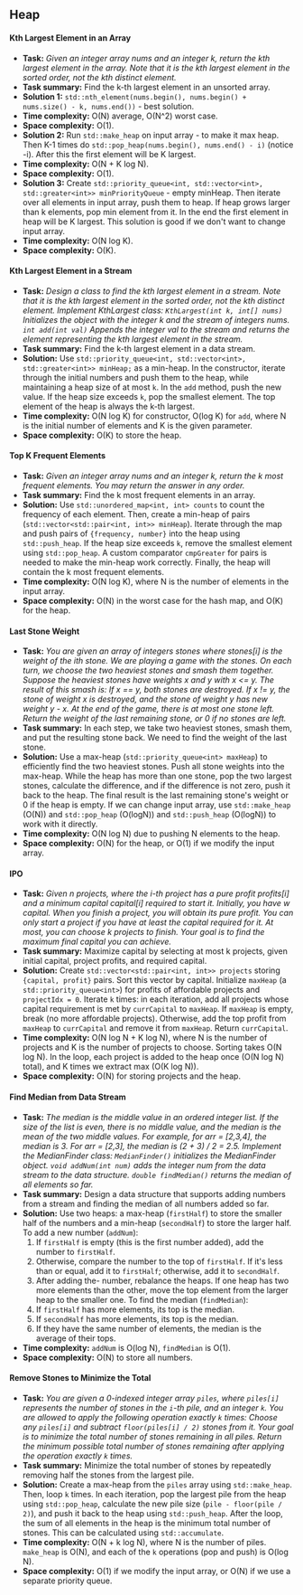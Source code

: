 ## Heap

#### Kth Largest Element in an Array

*   **Task:** *Given an integer array nums and an integer k, return the kth largest element in the array. Note that it is the kth largest element in the sorted order, not the kth distinct element.*
*   **Task summary:** Find the k-th largest element in an unsorted array.
*   **Solution 1:** `std::nth_element(nums.begin(), nums.begin() + nums.size() - k, nums.end())` - best solution.
*   **Time complexity:** O(N) average, O(N^2) worst case.
*   **Space complexity:** O(1).
*   **Solution 2:** Run `std::make_heap` on input array - to make it max heap. Then K-1 times do `std::pop_heap(nums.begin(), nums.end() - i)` (notice -i). After this the first element will be K largest.
*   **Time complexity:** O(N + K log N).
*   **Space complexity:** O(1).
*   **Solution 3:** Create `std::priority_queue<int, std::vector<int>, std::greater<int>> minPriorityQueue` - empty minHeap. Then iterate over all elements in input array, push them to heap. If heap grows larger than k elements, pop min element from it. In the end the first element in heap will be K largest. This solution is good if we don't want to change input array.
*   **Time complexity:** O(N log K).
*   **Space complexity:** O(K).

#### Kth Largest Element in a Stream

*   **Task:** *Design a class to find the kth largest element in a stream. Note that it is the kth largest element in the sorted order, not the kth distinct element. Implement KthLargest class: `KthLargest(int k, int[] nums)` Initializes the object with the integer k and the stream of integers nums. `int add(int val)` Appends the integer val to the stream and returns the element representing the kth largest element in the stream.*
*   **Task summary:** Find the k-th largest element in a data stream.
*   **Solution:** Use `std::priority_queue<int, std::vector<int>, std::greater<int>> minHeap;` as a min-heap. In the constructor, iterate through the initial numbers and push them to the heap, while maintaining a heap size of at most `k`. In the `add` method, push the new value. If the heap size exceeds `k`, pop the smallest element. The top element of the heap is always the k-th largest.
*   **Time complexity:** O(N log K) for constructor, O(log K) for `add`, where N is the initial number of elements and K is the given parameter.
*   **Space complexity:** O(K) to store the heap.

#### Top K Frequent Elements

*   **Task:** *Given an integer array nums and an integer k, return the k most frequent elements. You may return the answer in any order.*
*   **Task summary:** Find the k most frequent elements in an array.
*   **Solution:** Use `std::unordered_map<int, int> counts` to count the frequency of each element. Then, create a min-heap of pairs (`std::vector<std::pair<int, int>> minHeap`). Iterate through the map and push pairs of `{frequency, number}` into the heap using `std::push_heap`. If the heap size exceeds `k`, remove the smallest element using `std::pop_heap`. A custom comparator `cmpGreater` for pairs is needed to make the min-heap work correctly. Finally, the heap will contain the k most frequent elements.
*   **Time complexity:** O(N log K), where N is the number of elements in the input array.
*   **Space complexity:** O(N) in the worst case for the hash map, and O(K) for the heap.

#### Last Stone Weight

*   **Task:** *You are given an array of integers stones where stones[i] is the weight of the ith stone. We are playing a game with the stones. On each turn, we choose the two heaviest stones and smash them together. Suppose the heaviest stones have weights x and y with x <= y. The result of this smash is: If x == y, both stones are destroyed. If x != y, the stone of weight x is destroyed, and the stone of weight y has new weight y - x. At the end of the game, there is at most one stone left. Return the weight of the last remaining stone, or 0 if no stones are left.*
*   **Task summary:** In each step, we take two heaviest stones, smash them, and put the resulting stone back. We need to find the weight of the last stone.
*   **Solution:** Use a max-heap (`std::priority_queue<int> maxHeap`) to efficiently find the two heaviest stones. Push all stone weights into the max-heap. While the heap has more than one stone, pop the two largest stones, calculate the difference, and if the difference is not zero, push it back to the heap. The final result is the last remaining stone's weight or 0 if the heap is empty. If we can change input array, use `std::make_heap` (O(N)) and `std::pop_heap` (O(logN)) and `std::push_heap` (O(logN)) to work with it directly.
*   **Time complexity:** O(N log N) due to pushing N elements to the heap.
*   **Space complexity:** O(N) for the heap, or O(1) if we modify the input array.

#### IPO

*   **Task:** *Given n projects, where the i-th project has a pure profit profits[i] and a minimum capital capital[i] required to start it. Initially, you have w capital. When you finish a project, you will obtain its pure profit. You can only start a project if you have at least the capital required for it. At most, you can choose k projects to finish. Your goal is to find the maximum final capital you can achieve.*
*   **Task summary:** Maximize capital by selecting at most k projects, given initial capital, project profits, and required capital.
*   **Solution:** Create `std::vector<std::pair<int, int>> projects` storing `{capital, profit}` pairs. Sort this vector by capital. Initialize `maxHeap` (a `std::priority_queue<int>`) for profits of affordable projects and `projectIdx = 0`. Iterate `k` times: in each iteration, add all projects whose capital requirement is met by `currCapital` to `maxHeap`. If `maxHeap` is empty, break (no more affordable projects). Otherwise, add the top profit from `maxHeap` to `currCapital` and remove it from `maxHeap`. Return `currCapital`.
*   **Time complexity:** O(N log N + K log N), where N is the number of projects and K is the number of projects to choose. Sorting takes O(N log N). In the loop, each project is added to the heap once (O(N log N) total), and K times we extract max (O(K log N)).
*   **Space complexity:** O(N) for storing projects and the heap.

#### Find Median from Data Stream

*   **Task:** *The median is the middle value in an ordered integer list. If the size of the list is even, there is no middle value, and the median is the mean of the two middle values. For example, for arr = [2,3,4], the median is 3. For arr = [2,3], the median is (2 + 3) / 2 = 2.5. Implement the MedianFinder class: `MedianFinder()` initializes the MedianFinder object. `void addNum(int num)` adds the integer num from the data stream to the data structure. `double findMedian()` returns the median of all elements so far.*
*   **Task summary:** Design a data structure that supports adding numbers from a stream and finding the median of all numbers added so far.
*   **Solution:** Use two heaps: a max-heap (`firstHalf`) to store the smaller half of the numbers and a min-heap (`secondHalf`) to store the larger half.
    To add a new number (`addNum`):
    1.  If `firstHalf` is empty (this is the first number added), add the number to `firstHalf`.
    2.  Otherwise, compare the number to the top of `firstHalf`. If it's less than or equal, add it to `firstHalf`; otherwise, add it to `secondHalf`.
    3.  After adding the- number, rebalance the heaps. If one heap has two more elements than the other, move the top element from the larger heap to the smaller one.
    To find the median (`findMedian`):
    1.  If `firstHalf` has more elements, its top is the median.
    2.  If `secondHalf` has more elements, its top is the median.
    3.  If they have the same number of elements, the median is the average of their tops.
*   **Time complexity:** `addNum` is O(log N), `findMedian` is O(1).
*   **Space complexity:** O(N) to store all numbers.

#### Remove Stones to Minimize the Total

*   **Task:** *You are given a 0-indexed integer array `piles`, where `piles[i]` represents the number of stones in the `i`-th pile, and an integer `k`. You are allowed to apply the following operation exactly `k` times: Choose any `piles[i]` and subtract `floor(piles[i] / 2)` stones from it. Your goal is to minimize the total number of stones remaining in all piles. Return the minimum possible total number of stones remaining after applying the operation exactly `k` times.*
*   **Task summary:** Minimize the total number of stones by repeatedly removing half the stones from the largest pile.
*   **Solution:** Create a max-heap from the `piles` array using `std::make_heap`. Then, loop `k` times. In each iteration, pop the largest pile from the heap using `std::pop_heap`, calculate the new pile size (`pile - floor(pile / 2)`), and push it back to the heap using `std::push_heap`. After the loop, the sum of all elements in the heap is the minimum total number of stones. This can be calculated using `std::accumulate`.
*   **Time complexity:** O(N + k log N), where N is the number of piles. `make_heap` is O(N), and each of the `k` operations (pop and push) is O(log N).
*   **Space complexity:** O(1) if we modify the input array, or O(N) if we use a separate priority queue.
